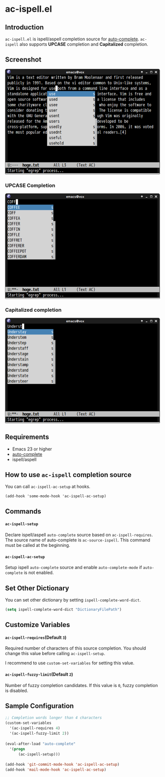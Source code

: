 # ac-ispell.el

## Introduction

`ac-ispell.el` is ispell/aspell completion source for [auto-complete](https://github.com/auto-complete/auto-complete).
`ac-ispell` also supports **UPCASE** completion and **Capitalized** completion.


## Screenshot

![ac-ispell](image/ac-ispell.png)

### UPCASE Completion

![ac-ispell-upcase](image/ac-ispell-upcase.png)

### Capitalized completion

![ac-ispell-capitalcase](image/ac-ispell-capitalcase.png)


## Requirements

- Emacs 23 or higher
- [auto-complete](https://github.com/auto-complete/auto-complete)
- ispell/aspell


## How to use `ac-ispell` completion source

You can call `ac-ispell-ac-setup` at hooks.

```common-lisp
(add-hook 'some-mode-hook 'ac-ispell-ac-setup)
```


## Commands

#### `ac-ispell-setup`

Declare ispell/aspell `auto-complete` source based on `ac-ispell-requires`.
The source name of auto-complete is `ac-source-ispell`.
This command must be called at the beginning.


#### `ac-ispell-ac-setup`

Setup ispell `auto-complete` source and enable `auto-complete-mode` if
`auto-complete` is not enabled.


## Set Other Dictionary

You can set other dictionary by setting `ispell-complete-word-dict`.

```lisp
(setq ispell-complete-word-dict "DictionaryFilePath")
```


## Customize Variables

#### `ac-ispell-requires`(Default `3`)

Required number of characters of this source completion.
You should change this value before calling `ac-ispell-setup`.

I recommend to use `custom-set-variables` for setting this value.


#### `ac-ispell-fuzzy-limit`(Default `2`)

Number of fuzzy completion candidates. If this value is `0`,
fuzzy completion is disabled.


## Sample Configuration

```lisp
;; Completion words longer than 4 characters
(custom-set-variables
  '(ac-ispell-requires 4)
  '(ac-ispell-fuzzy-limit 2))

(eval-after-load "auto-complete"
  '(progn
      (ac-ispell-setup)))

(add-hook 'git-commit-mode-hook 'ac-ispell-ac-setup)
(add-hook 'mail-mode-hook 'ac-ispell-ac-setup)
```
